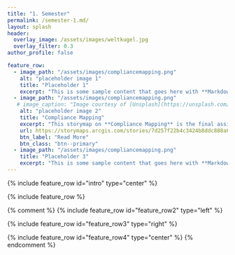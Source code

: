 ```yaml
---
title: "1. Semester"
permalink: /semester-1.md/
layout: splash
header:
  overlay_image: /assets/images/weltkugel.jpg
  overlay_filter: 0.3
author_profile: false

feature_row:
  - image_path: "/assets/images/compliancemapping.png"
    alt: "placeholder image 1"
    title: "Placeholder 1"
    excerpt: "This is some sample content that goes here with **Markdown** formatting."
  - image_path: "/assets/images/compliancemapping.png" 
   # image_caption: "Image courtesy of [Unsplash](https://unsplash.com/)"
    alt: "placeholder image 2"
    title: "Compliance Mapping"
    excerpt: "This storymap on **Compliance Mapping** is the final assignment in the Course *Geohumanitarian Action*."
    url: https://storymaps.arcgis.com/stories/7d257f22b4c3424b8ddc888a6cd4669b
    btn_label: "Read More"
    btn_class: "btn--primary"
  - image_path: "/assets/images/compliancemapping.png"
    title: "Placeholder 3"
    excerpt: "This is some sample content that goes here with **Markdown** formatting."
---
```


{% include feature_row id="intro" type="center" %}

{% include feature_row %}

{% comment %}
{% include feature_row id="feature_row2" type="left" %}

{% include feature_row id="feature_row3" type="right" %}

{% include feature_row id="feature_row4" type="center" %}
{% endcomment %}